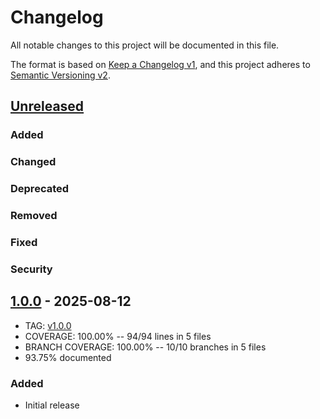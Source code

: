 # Changelog
All notable changes to this project will be documented in this file.

The format is based on [Keep a Changelog v1](https://keepachangelog.com/en/1.0.0/),
and this project adheres to [Semantic Versioning v2](https://semver.org/spec/v2.0.0.html).

## [Unreleased]
### Added
### Changed
### Deprecated
### Removed
### Fixed
### Security

## [1.0.0] - 2025-08-12
- TAG: [v1.0.0][1.0.0t]
- COVERAGE: 100.00% -- 94/94 lines in 5 files
- BRANCH COVERAGE: 100.00% -- 10/10 branches in 5 files
- 93.75% documented
### Added
- Initial release

[Unreleased]: https://gitlab.com/galtzo-floss/library_tree/-/compare/v1.0.0...main
[1.0.0]: https://gitlab.com/galtzo-floss/library_tree/-/compare/e07550dfecf0719a91a03b9fbd29b97c3471b1d8...v1.0.0
[1.0.0t]: https://gitlab.com/galtzo-floss/library_tree/-/tags/v1.0.0
